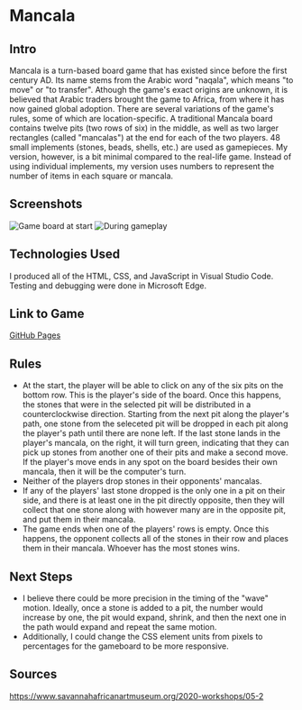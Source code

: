 # Mancala

## Intro
Mancala is a turn-based board game that has existed since before the first century AD. Its name stems from the Arabic word "naqala", which means "to move" or "to transfer". Athough the game's exact origins are unknown, it is believed that Arabic traders brought the game to Africa, from where it has now gained global adoption. There are several variations of the game's rules, some of which are location-specific. A traditional Mancala board contains twelve pits (two rows of six) in the middle, as well as two larger rectangles (called "mancalas") at the end for each of the two players. 48 small implements (stones, beads, shells, etc.) are used as gamepieces. My version, however, is a bit minimal compared to the real-life game. Instead of using individual implements, my version uses numbers to represent the number of items in each square or mancala.
## Screenshots
![Game board at start](https://i.imgur.com/HhfyApD.png)
![During gameplay](https://i.imgur.com/RNbVVY5.png)
## Technologies Used
I produced all of the HTML, CSS, and JavaScript in Visual Studio Code. Testing and debugging were done in Microsoft Edge. 
## Link to Game
[GitHub Pages](https://iferraro.github.io/I.Ferraro-Mancala/)
## Rules
- At the start, the player will be able to click on any of the six pits on the bottom row. This is the player's side of the board. Once this happens, the stones that were in the selected pit will be distributed in a counterclockwise direction. Starting from the next pit along the player's path, one stone from the seleceted pit will be dropped in each pit along the player's path until there are none left. If the last stone lands in the player's mancala, on the right, it will turn green, indicating that they can pick up stones from another one of their pits and make a second move. If the player's move ends in any spot on the board besides their own mancala, then it will be the computer's turn.
- Neither of the players drop stones in their opponents' mancalas.
- If any of the players' last stone dropped is the only one in a pit on their side, and there is at least one in the pit directly opposite, then they will collect that one stone along with however many are in the opposite pit, and put them in their mancala.
- The game ends when one of the players' rows is empty. Once this happens, the opponent collects all of the stones in their row and places them in their mancala. Whoever has the most stones wins.
## Next Steps
- I believe there could be more precision in the timing of the "wave" motion. Ideally, once a stone is added to a pit, the number would increase by one, the pit would expand, shrink, and then the next one in the path would expand and repeat the same motion.
- Additionally, I could change the CSS element units from pixels to percentages for the gameboard to be more responsive. 
## Sources
https://www.savannahafricanartmuseum.org/2020-workshops/05-2
